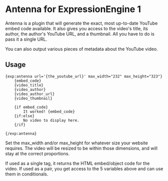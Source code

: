 Antenna for ExpressionEngine 1
========

Antenna is a plugin that will generate the exact, most up-to-date YouTube embed code available. It also gives you access to the video's title, its author, the author's YouTube URL, and a thumbnail. All you have to do is pass it a single URL. 

You can also output various pieces of metadata about the YouTube video.

Usage
-------

	{exp:antenna url='{the_youtube_url}' max_width="232" max_height="323"}
	    {embed_code}
	    {video_title}
	    {video_author}
	    {video_author_url}
	    {video_thumbnail}

	    {if embed_code}
	        It worked! {embed_code}
	    {if:else}
	        No video to display here.
	    {/if}

	{/exp:antenna}


Set the max\_width and/or max\_height for whatever size your website requires. The video will be resized to be within those dimensions, and will stay at the correct proportions.

If used as a single tag, it returns the HTML embed/object code for the video. If used as a pair, you get access to the 5 variables above and can use them in conditionals.
